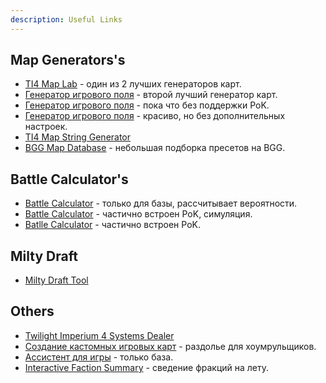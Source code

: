 ```yaml
---
description: Useful Links
---
```


## Map Generators's

* [TI4 Map Lab](https://joepinion.github.io/ti4-map-lab/) - один из 2 лучших генераторов карт.
* [Генератор игрового поля](https://keeganw.github.io/ti4/) - второй лучший генератор карт.
* [Генератор игрового поля](https://ti4-map-generator.derekpeterson.ca/) - пока что без поддержки PoK.
* [Генератор игрового поля](https://conclave.mistake-not.net/) - красиво, но без дополнительных настроек.
* [TI4 Map String Generator](https://migpalser.github.io/TI4MapStringGenerator/)
* [BGG Map Database](https://boardgamegeek.com/thread/2609062/bgg-map-database) - небольшая подборка пресетов на BGG.

## Battle Calculator's

* [Battle Calculator](http://alphamou.se/ti4calc/) - только для базы, рассчитывает вероятности.
* [Battle Calculator](https://ti4odds.herokuapp.com/) - частично встроен PoK, симуляция.
* [Batlle Calculator](https://ti4battle.com/) - частично встроен PoK.

## Milty Draft

* [Milty Draft Tool](https://miltydraft.com/)

## Others

* [Twilight Imperium 4 Systems Dealer](http://dah.me.uk/ti4/)
* [Создание кастомных игровых карт](http://ti4-card-images.appspot.com/static/card.html) - раздолье для хоумрульщиков.
* [Ассистент для игры](http://extraboard.net/extracomputer) - только база.
* [Interactive Faction Summary](https://sreletron.github.io/ti4/) - сведение фракций на лету.

